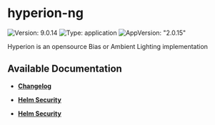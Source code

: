 # hyperion-ng

![Version: 9.0.14](https://img.shields.io/badge/Version-9.0.14-informational?style=flat-square) ![Type: application](https://img.shields.io/badge/Type-application-informational?style=flat-square) ![AppVersion: "2.0.15"](https://img.shields.io/badge/AppVersion-"2.0.15"-informational?style=flat-square)

Hyperion is an opensource Bias or Ambient Lighting implementation

## Available Documentation

- [**Changelog**](CHANGELOG)

- [**Helm Security**](container-security)

- [**Helm Security**](helm-security)

